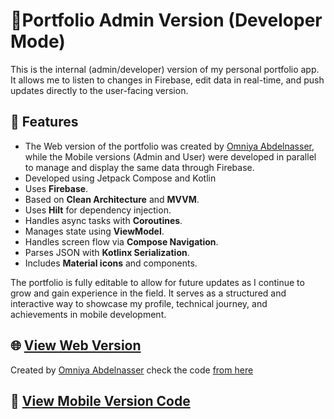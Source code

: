 # 📜️**Portfolio Admin Version (Developer Mode)** 

This is the internal (admin/developer) version of my personal portfolio app. It allows me to listen to changes in Firebase, edit data in real-time, and push updates directly to the user-facing version.

## 🔧 Features

- The Web version of the portfolio was created by [Omniya Abdelnasser](https://github.com/Omnia-Abdelnasser), while the Mobile versions (Admin and User) were developed in parallel to manage and display the same data through Firebase.
- Developed using Jetpack Compose and Kotlin
- Uses **Firebase**.
- Based on **Clean Architecture** and **MVVM**.
- Uses **Hilt** for dependency injection.
- Handles async tasks with **Coroutines**.
- Manages state using **ViewModel**.
- Handles screen flow via **Compose Navigation**.
- Parses JSON with **Kotlinx Serialization**.
- Includes **Material icons** and components.


The portfolio is fully editable to allow for future updates as I continue to grow and gain experience in the field. It serves as a structured and interactive way to showcase my profile, technical journey, and achievements in mobile development.

## 🌐 [View Web Version]()

Created by [Omniya Abdelnasser](https://github.com/Omnia-Abdelnasser)
check the code [from here](https://github.com/Omnia-Abdelnasser/web-portfolio)

## 📱 [View Mobile Version Code](https://github.com/Abdallah-Alqiran/Portfolio)

